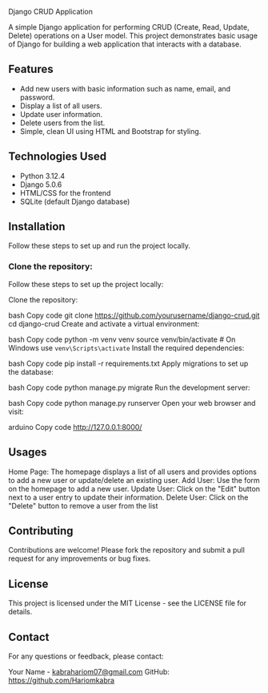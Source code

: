  Django CRUD Application

A simple Django application for performing CRUD (Create, Read, Update, Delete) operations on a User model. This project demonstrates basic usage of Django for building a web application that interacts with a database.

## Features

- Add new users with basic information such as name, email, and password.
- Display a list of all users.
- Update user information.
- Delete users from the list.
- Simple, clean UI using HTML and Bootstrap for styling.

## Technologies Used

- Python 3.12.4
- Django 5.0.6
- HTML/CSS for the frontend
- SQLite (default Django database)

## Installation

Follow these steps to set up and run the project locally.

### Clone the repository:


Follow these steps to set up the project locally:

Clone the repository:

bash
Copy code
git clone https://github.com/yourusername/django-crud.git
cd django-crud
Create and activate a virtual environment:

bash
Copy code
python -m venv venv
source venv/bin/activate  # On Windows use `venv\Scripts\activate`
Install the required dependencies:

bash
Copy code
pip install -r requirements.txt
Apply migrations to set up the database:

bash
Copy code
python manage.py migrate
Run the development server:

bash
Copy code
python manage.py runserver
Open your web browser and visit:

arduino
Copy code
http://127.0.0.1:8000/

## Usages
Home Page: The homepage displays a list of all users and provides options to add a new user or update/delete an existing user.
Add User: Use the form on the homepage to add a new user.
Update User: Click on the "Edit" button next to a user entry to update their information.
Delete User: Click on the "Delete" button to remove a user from the list

## Contributing
Contributions are welcome! Please fork the repository and submit a pull request for any improvements or bug fixes.

## License
This project is licensed under the MIT License - see the LICENSE file for details.

## Contact
For any questions or feedback, please contact:

Your Name - kabrahariom07@gmail.com
GitHub: https://github.com/Hariomkabra


